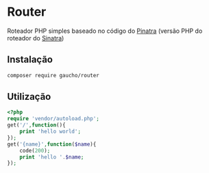 # Router

Roteador PHP simples baseado no código do [Pinatra](https://pinatra.github.io/routing.html) (versão PHP do roteador do [Sinatra](https://sinatrarb.com/))

## Instalação

```bash
composer require gaucho/router
```

## Utilização

```php
<?php
require 'vendor/autoload.php';
get('/',function(){
	print 'hello world';
});
get('{name}',function($name){
	code(200);
	print 'hello '.$name;
});
